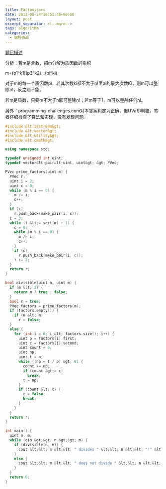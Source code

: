 ```yaml
---
title: Factovisors
date: 2013-05-24T16:51:46+00:00
layout: post
excerpt_separator: <!--more-->
tags: algorithm
categories:
  - 编程挑战
---
```

<a href="http://www.programming-challenges.com/pg.php?page=downloadproblem&probid=110704&format=html" target="_blank">题目描述</a>

分析：若m是合数，把m分解为质因数的乘积
  
m=(p1^k1)(p2^k2)&#8230;(pi^ki)
  
对于m的每一个质因数pi，若其次数ki都不大于n!里pi的最大次数Ki，则m可以整除n!，反之则不能。
  
若m是质数，只要m不大于n即可整除n!；若m等于1，m可以整除任何n!。<!--more-->


  
另外：programming-challenges.com对本答案判定为正确，但UVa却判错。笔者仔细检查了算法和实现，没有发现问题。

```cpp
#include &lt;iostream&gt;
#include &lt;vector&gt;
#include &lt;utility&gt;
#include &lt;cmath&gt;

using namespace std;

typedef unsigned int uint;
typedef vector&lt;pair&lt;uint, uint&gt; &gt; PVec;

PVec prime_factors(uint m) {
  PVec r;
  uint i = 2;
  uint c = 0;
  while (m % i == 0) {
    m /= i;
    c++;
  }
  if (c)
    r.push_back(make_pair(i, c));
  i = 3;
  while (i &lt;= sqrt(m) + 1) {
    c = 0;
    while (m % i == 0) {
      m /= i;
      c++;
    }
    if (c)
      r.push_back(make_pair(i, c));
    i += 2;
  }
  return r;
}

bool divisible(uint n, uint m) {
  if (m &lt; 2) {
    return m ? true : false;
  }
  bool r = true;
  PVec factors = prime_factors(m);
  if (factors.empty()) {
    if (n &lt; m)
      r = false;
  }
  else {
    for (int i = 0; i &lt; factors.size(); i++) {
      uint p = factors[i].first;
      uint c = factors[i].second;
      uint count = 0;
      uint np;
      uint t = n;
      while ((np = t / p) &gt; 0) {
        count += np;
        if (count &gt;= c)
          break;
        t = np;
      }
      if (count &lt; c) {
        r = false;
        break;
      }
    }
  }
  return r;
}

int main() {
  uint n, m;
  while (cin &gt;&gt; n &gt;&gt; m) {
    if (divisible(n, m)) {
      cout &lt;&lt; m &lt;&lt; " divides " &lt;&lt; n &lt;&lt; "!" &lt;&lt; endl;
    }
    else {
      cout &lt;&lt; m &lt;&lt; " does not divide " &lt;&lt; n &lt;&lt; "!" &lt;&lt; endl;
    }
  }
  return 0;
}
```

